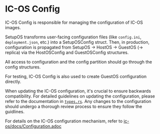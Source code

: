 # IC-OS Config

IC-OS Config is responsible for managing the configuration of IC-OS images.

SetupOS transforms user-facing configuration files (like `config.ini`, `deployment.json`, etc.) into a SetupOSConfig struct. Then, in production, configuration is propagated from SetupOS → HostOS → GuestOS (→ replica) via the HostOSConfig and GuestOSConfig structures.

All access to configuration and the config partition should go through the config structures.

For testing, IC-OS Config is also used to create GuestOS configuration directly.

When updating the IC-OS configuration, it's crucial to ensure backwards compatibility.
For detailed guidelines on updating the configuration, please refer to the documentation in [`types.rs`](src/types.rs).
Any changes to the configuration should undergo a thorough review process to ensure they follow the guidlines.

For details on the IC-OS configuration mechanism, refer to [ic-os/docs/Configuration.adoc](../../../ic-os/docs/Configuration.adoc)
